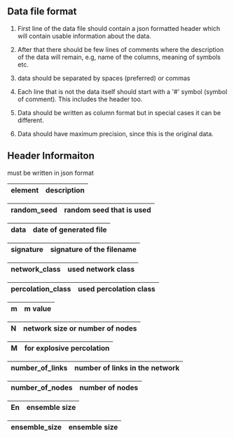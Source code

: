 ## Data file format
1. First line of the data file should contain a json formatted header 
    which will contain usable information about the data.
2. After that there should be few lines of comments where the description
    of the data will remain, e.g, name of the columns, meaning of symbols etc.
3. data should be separated by spaces (preferred) or commas
4. Each line that is not the data itself should start with a '#' symbol (symbol of comment).
    This includes the header too.
5. Data should be written as column format but in special cases it can be different.

6. Data should have maximum precision, since this is the original data.

## Header Informaiton
must be written in json format

element        | description
:---: | :----: | 

random_seed    | random seed that is used
:---: | :----: | 

data           | date of generated file
:---: | :----: | 

signature       | signature of the filename
:---: | :----: |

network_class   | used network class
:---: | :----: |

percolation_class   | used percolation class
:---: | :----: |

m               | m value
:---: | :----: |

N               | network size or number of nodes
:---: | :----: |

M               | for explosive percolation
:---: | :----: |

number_of_links | number of links in the network
:---: | :----: |

number_of_nodes | number of nodes
:---: | :----: |

En              | ensemble size
:---: | :----: |

ensemble_size   | ensemble size
:---: | :----: |

